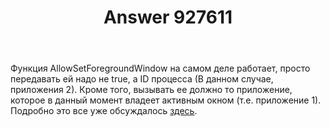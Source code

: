 ﻿---
title: "Answer 927611"
se.owner.user_id: 240512
se.owner.display_name: "MSDN.WhiteKnight"
se.owner.link: "https://ru.stackoverflow.com/users/240512/msdn-whiteknight"
se.answer_id: 927611
se.question_id: 625790
se.post_type: answer
se.score: 0
se.is_accepted: False
---
<p>Функция AllowSetForegroundWindow на самом деле работает, просто передавать ей надо не true, а ID процесса (В данном случае, приложения 2). Кроме того, вызывать ее должно то приложение, которое в данный момент владеет активным окном (т.е. приложение 1). Подробно это все уже обсуждалось <a href="https://ru.stackoverflow.com/questions/831776/c-winforms-single-instance-%D0%B8-%D0%B0%D0%BA%D1%82%D0%B8%D0%B2%D0%B0%D1%86%D0%B8%D1%8F-%D0%BE%D0%BA%D0%BD%D0%B0-%D0%BF%D1%80%D0%B8-%D0%BF%D0%BE%D0%B2%D1%82%D0%BE%D1%80%D0%BD%D0%BE%D0%BC-%D0%B7%D0%B0%D0%BF%D1%83%D1%81%D0%BA%D0%B5">здесь</a>.  </p>
